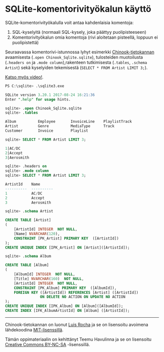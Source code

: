 # SQLite-komentorivityökalun käyttö

SQLite-komentorivityökalulla voit antaa kahdenlaisia komentoja:
1. SQL-kyselyitä (normaali SQL-kysely, joka päättyy puolipisteeseen)
2. Komentorivityökalun omia komentoja (rivi aloitetaan pisteellä, loppuun ei puolipistettä)

Seuraavassa komentorivi-istunnossa lyhyt esimerkki [Chinook-tietokannan](https://github.com/lerocha/chinook-database/raw/master/ChinookDatabase/DataSources/Chinook_Sqlite.sqlite) avaamisesta (`.open Chinook_Sqlite.sqlite`), tulosteiden muotoilusta (`.headers on` ja `.mode column`),rakenteen tutkimisesta (`.tables`, `.schema Artist`) sekä kyselyiden tekemisestä (`SELECT * FROM Artist LIMIT 3;`). 

[Katso myös video!](https://video.haaga-helia.fi/media/SQLite+tools/0_pez4r54j).

```sql
PS C:\sqlite> .\sqlite3.exe

SQLite version 3.20.1 2017-08-24 16:21:36
Enter ".help" for usage hints.

sqlite> .open Chinook_Sqlite.sqlite
sqlite> .tables

Album          Employee       InvoiceLine    PlaylistTrack
Artist         Genre          MediaType      Track
Customer       Invoice        Playlist

sqlite> SELECT * FROM Artist LIMIT 3;

1|AC/DC
2|Accept
3|Aerosmith

sqlite> .headers on
sqlite> .mode column
sqlite> SELECT * FROM Artist LIMIT 3;

ArtistId    Name
----------  ----------
1           AC/DC
2           Accept
3           Aerosmith

sqlite> .schema Artist

CREATE TABLE [Artist]
(
    [ArtistId] INTEGER  NOT NULL,
    [Name] NVARCHAR(120),
    CONSTRAINT [PK_Artist] PRIMARY KEY  ([ArtistId])
);
CREATE UNIQUE INDEX [IPK_Artist] ON [Artist]([ArtistId]);

sqlite> .schema Album

CREATE TABLE [Album]
(
    [AlbumId] INTEGER  NOT NULL,
    [Title] NVARCHAR(160)  NOT NULL,
    [ArtistId] INTEGER  NOT NULL,
    CONSTRAINT [PK_Album] PRIMARY KEY  ([AlbumId]),
    FOREIGN KEY ([ArtistId]) REFERENCES [Artist] ([ArtistId])
                ON DELETE NO ACTION ON UPDATE NO ACTION
);
CREATE UNIQUE INDEX [IPK_Album] ON [Album]([AlbumId]);
CREATE INDEX [IFK_AlbumArtistId] ON [Album] ([ArtistId]);
```


---

Chinook-tietokannan on luonut [Luis Rocha](https://github.com/lerocha) ja se on lisensoitu avoimena lähdekoodina [MIT-lisenssillä](https://github.com/lerocha/chinook-database/blob/master/LICENSE.md).


Tämän oppimateriaalin on kehittänyt Teemu Havulinna ja se on lisensoitu [Creative Commons BY-NC-SA](https://creativecommons.org/licenses/by-nc-sa/4.0/) -lisenssillä.